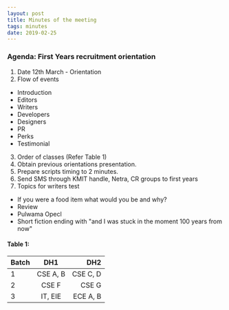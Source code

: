 ```yaml
---
layout: post
title: Minutes of the meeting
tags: minutes
date: 2019-02-25
---
```


### Agenda: First Years recruitment orientation

  1. Date 12th March - Orientation
  2. Flow of events
  * Introduction
  * Editors
  * Writers
  * Developers
  * Designers
  * PR
  * Perks
  * Testimonial
  3. Order of classes (Refer Table 1)
  4. Obtain previous orientations presentation.
  5. Prepare scripts timing to 2 minutes.
  6. Send SMS through KMIT handle, Netra, CR groups to first years
  7. Topics for writers test
  * If you were a food item what would you be and why?
  * Review
  * Pulwama Opecl
  * Short fiction ending with "and I was stuck in the moment 100 years from now"


#### Table 1: 


  | Batch        | DH1           | DH2  |
| ------------- |:-------------:| -----:|
| 1      | CSE A, B | CSE C, D |
| 2      | CSE F       |   CSE G |
| 3 | IT, EIE      |  ECE A, B   |
